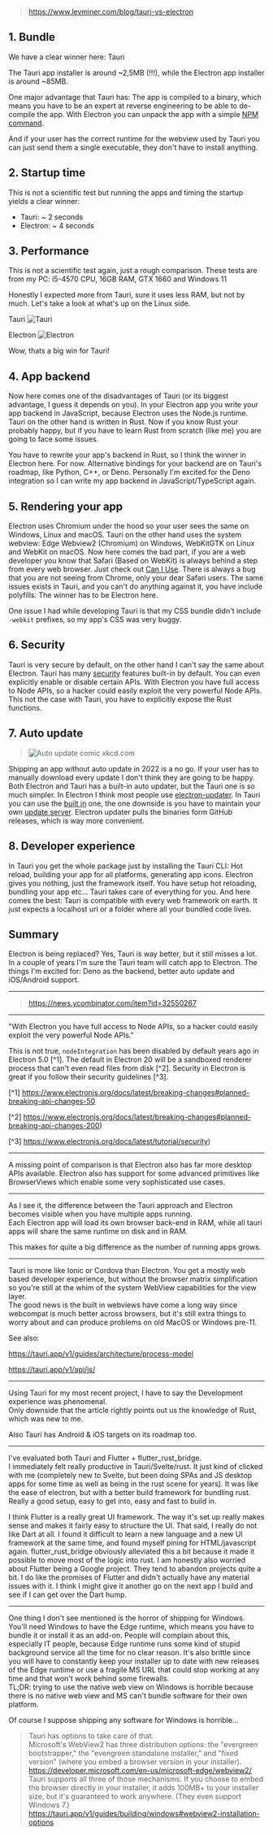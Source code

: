 
> https://www.levminer.com/blog/tauri-vs-electron

## 1. Bundle

We have a clear winner here: Tauri

The Tauri app installer is around ~2,5MB (!!!), while the Electron app installer is around ~85MB.

One major advantage that Tauri has: The app is compiled to a binary, which means you have to be an expert at reverse engineering to be able to de-compile the app. With Electron you can unpack the app with a simple [NPM command](https://medium.com/how-to-electron/how-to-get-source-code-of-any-electron-application-cbb5c7726c37).

And if your user has the correct runtime for the webview used by Tauri you can just send them a single executable, they don't have to install anything.

## 2. Startup time

This is not a scientific test but running the apps and timing the startup yields a clear winner:

- Tauri: ~ 2 seconds
- Electron: ~ 4 seconds

## 3. Performance

This is not a scientific test again, just a rough comparison. These tests are from my PC: i5-4570 CPU, 16GB RAM, GTX 1660 and Windows 11

Honestly I expected more from Tauri, sure it uses less RAM, but not by much. Let's take a look at what's up on the Linux side.

Tauri ![Tauri](https://cdn.levminer.com/blog/tauri-vs-electron/tauri-linux.png)

Electron ![Electron](https://cdn.levminer.com/blog/tauri-vs-electron/electron-linux.png)

Wow, thats a big win for Tauri!

## 4. App backend

Now here comes one of the disadvantages of Tauri (or its biggest advantage, I guess it depends on you). In your Electron app you write your app backend in JavaScript, because Electron uses the Node.js runtime. Tauri on the other hand is written in Rust. Now if you know Rust your probably happy, but if you have to learn Rust from scratch (like me) you are going to face some issues.

You have to rewrite your app's backend in Rust, so I think the winner in Electron here. For now. Alternative bindings for your backend are on Tauri's roadmap, like Python, C++, or Deno. Personally I'm excited for the Deno integration so I can write my app backend in JavaScript/TypeScript again.

## 5. Rendering your app

Electron uses Chromium under the hood so your user sees the same on Windows, Linux and macOS. Tauri on the other hand uses the system webview: Edge Webview2 (Chromium) on Windows, WebKitGTK on Linux and WebKit on macOS. Now here comes the bad part, if you are a web developer you know that Safari (Based on WebKit) is always behind a step from every web browser. Just check out [Can I Use](https://caniuse.com/). There is always a bug that you are not seeing from Chrome, only your dear Safari users. The same issues exists in Tauri, and you can't do anything against it, you have include polyfills. The winner has to be Electron here.

One issue I had while developing Tauri is that my CSS bundle didn't include `-webkit` prefixes, so my app's CSS was very buggy.

## 6. Security

Tauri is very secure by default, on the other hand I can't say the same about Electron. Tauri has many [security](https://tauri.app/about/security) features built-in by default. You can even explicitly enable or disable certain APIs. With Electron you have full access to Node APIs, so a hacker could easily exploit the very powerful Node APIs. This not the case with Tauri, you have to explicitly expose the Rust functions.

## 7. Auto update

> ![Auto update comic](https://imgs.xkcd.com/comics/update.png) xkcd.com

Shipping an app without auto update in 2022 is a no go. If your user has to manually download every update I don't think they are going to be happy. Both Electron and Tauri has a built-in auto updater, but the Tauri one is so much simpler. In Electron I think most people use [electron-updater](https://www.npmjs.com/package/electron-updater). In Tauri you can use the [built in](https://tauri.app/v1/guides/distribution/updater) one, the one downside is you have to maintain your own [update server](https://github.com/KilleenCode/tauri-update-cloudflare). Electron updater pulls the binaries form GitHub releases, which is way more convenient.

## 8. Developer experience

In Tauri you get the whole package just by installing the Tauri CLI: Hot reload, building your app for all platforms, generating app icons. Electron gives you nothing, just the framework itself. You have setup hot reloading, bundling your app etc... Tauri takes care of everything for you. And here comes the best: Tauri is compatible with every web framework on earth. It just expects a localhost url or a folder where all your bundled code lives.

## Summary

Electron is being replaced? Yes, Tauri is way better, but it still misses a lot. In a couple of years I'm sure the Tauri team will catch app to Electron. The things I'm excited for: Deno as the backend, better auto update and iOS/Android support.

---

> https://news.ycombinator.com/item?id=32550267

---

"With Electron you have full access to Node APIs, so a hacker could easily exploit the very powerful Node APIs."

This is not true, `nodeIntegration` has been disabled by default years ago in Electron 5.0 [^1]. The default in Electron 20 will be a sandboxed renderer process that can't even read files from disk [^2]. Security in Electron is great if you follow their security guidelines [^3].

[^1] https://www.electronjs.org/docs/latest/breaking-changes#planned-breaking-api-changes-50

[^2] https://www.electronjs.org/docs/latest/breaking-changes#planned-breaking-api-changes-200)

[^3] https://www.electronjs.org/docs/latest/tutorial/security)

---

A missing point of comparison is that Electron also has far more desktop APIs available. Electron also has support for some advanced primitives like BrowserViews which enable some very sophisticated use cases.

---

As I see it, the difference between the Tauri approach and Electron becomes visible when you have multiple apps running.  
Each Electron app will load its own browser back-end in RAM, while all tauri apps will share the same runtime on disk and in RAM.

This makes for quite a big difference as the number of running apps grows.

---

Tauri is more like Ionic or Cordova than Electron. You get a mostly web based developer experience, but without the browser matrix simplification so you're still at the whim of the system WebView capabilities for the view layer.  
The good news is the built in webviews have come a long way since webcompat is much better across browsers, but it's still extra things to worry about and can produce problems on old MacOS or Windows pre-11.

See also:

https://tauri.app/v1/guides/architecture/process-model

https://tauri.app/v1/api/js/

---

Using Tauri for my most recent project, I have to say the Development experience was phenomenal.  
Only downside that the article rightly points out us the knowledge of Rust, which was new to me.

Also Tauri has Android & iOS targets on its roadmap too.

---

I've evaluated both Tauri and Flutter + flutter_rust_bridge.  
I immediately felt really productive in Tauri/Svelte/rust. It just kind of clicked with me (completely new to Svelte, but been doing SPAs and JS desktop apps for some time as well as being in the rust scene for years). It was like the ease of electron, but with a better build framework for bundling rust. Really a good setup, easy to get into, easy and fast to build in.

I think Flutter is a really great UI framework. The way it's set up really makes sense and makes it fairly easy to structure the UI. That said, I really do not like Dart at all. I found it difficult to learn a new language and a new UI framework at the same time, and found myself pining for HTML/javascript again. flutter_rust_bridge obviously alleviated this a bit because it made it possible to move most of the logic into rust. I am honestly also worried about Flutter being a Google project. They tend to abandon projects quite a bit. I do like the promises of Flutter and didn't actually have any material issues with it. I think I might give it another go on the next app I build and see if I can get over the Dart hump.

---

One thing I don't see mentioned is the horror of shipping for Windows. You'll need Windows to have the Edge runtime, which means you have to bundle it or install it as an add-on. People will complain about this, especially IT people, because Edge runtime runs some kind of stupid background service all the time for no clear reason. It's also brittle since you will have to constantly keep your installer up to date with new releases of the Edge runtime or use a fragile MS URL that could stop working at any time and that won't work behind some firewalls.  
TL;DR: trying to use the native web view on Windows is horrible because there is no native web view and MS can't bundle software for their own platform.

Of course I suppose shipping any software for Windows is horrible...

> Tauri has options to take care of that.  
> Microsoft's WebView2 has three distribution options: the "evergreen bootstrapper," the "evengreen standalone installer," and "fixed version" (where you embed a browser version in your installer).  
> https://developer.microsoft.com/en-us/microsoft-edge/webview2/  
> Tauri supports all three of those mechanisms. If you choose to embed the browser directly in your installer, it adds 100MB+ to your installer size, but it's guaranteed to work anywhere. (They even support Windows 7.)  
> https://tauri.app/v1/guides/building/windows#webview2-installation-options

